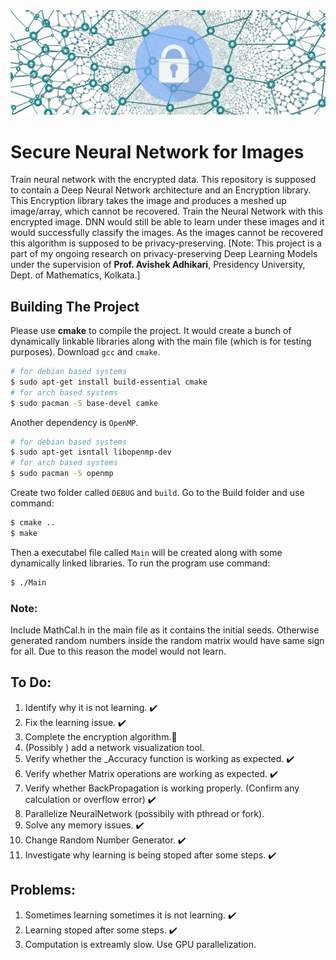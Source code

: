 <img src="net.webp">

# Secure Neural Network for Images

Train neural network with the encrypted data. This repository is supposed to contain a Deep Neural Network architecture and an Encryption library. This Encryption library takes the image and produces a meshed up image/array, which cannot be recovered. Train the Neural Network with this encrypted image. DNN would still be able to learn under these images and it would successfully classify the images. As the images cannot be recovered this algorithm is supposed to be privacy-preserving. [Note: This project is a part of my ongoing research on privacy-preserving Deep Learning Models under the supervision of **Prof. Avishek Adhikari**, Presidency University, Dept. of Mathematics, Kolkata.]

## Building The Project
Please use **cmake** to compile the project. It would create a bunch of dynamically linkable libraries along with the main file (which is for testing purposes). 
Download `gcc` and `cmake`. 
```bash
# for debian based systems
$ sudo apt-get install build-essential cmake
# for arch based systems 
$ sudo pacman -S base-devel camke
```
Another dependency is `OpenMP`.
```bash 
# for debian based systems
$ sudo apt-get isntall libopenmp-dev
# for arch based systems 
$ sudo pacman -S openmp
```
Create two folder called `DEBUG` and `build`. Go to the Build folder and use command: 
```bash
$ cmake ..
$ make 
```
Then a executabel file called `Main` will be created along with some dynamically linked libraries. To run the program use command:
```bash
$ ./Main
```

### Note: 
Include MathCal.h in the main file as it contains the initial seeds. Otherwise generated random numbers inside the random matrix would have same sign for all. Due to this reason the model would not learn.

## To Do:
1. Identify why it is not learning. :heavy_check_mark: 
2. Fix the learning issue. :heavy_check_mark:
3. Complete the encryption algorithm.:star2:
4. (Possibly ) add a network visualization tool.
5. Verify whether the _Accuracy function is working as expected. :heavy_check_mark:
6. Verify whether Matrix operations are working as expected. :heavy_check_mark: 
7. Verify whether BackPropagation is working properly. (Confirm any calculation or overflow error) :heavy_check_mark:
8. Parallelize NeuralNetwork (possibily with pthread or fork).
9. Solve any memory issues. :heavy_check_mark:
10. Change Random Number Generator. :heavy_check_mark:
11. Investigate why learning is being stoped after some steps. :heavy_check_mark:

## Problems:
1. Sometimes learning sometimes it is not learning. :heavy_check_mark:
2. Learning stoped after some steps. :heavy_check_mark:
3. Computation is extreamly slow. Use GPU parallelization.